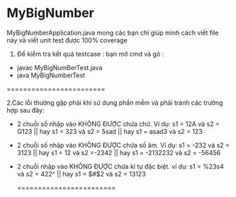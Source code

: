 # MyBigNumber
MyBigNumberApplication.java mong các bạn chỉ giúp mình cách viết file này
và viết unit test được 100% coverage
1. Để kiểm tra kết quả testcase : bạn mở cmd và gõ : 
  - javac MyBigNumBerTest.java
  - java MyBigNumberTest
  
  ========================
  
2.Các lỗi thường gặp phải khi sử dụng phần mềm và phải tránh các trường hợp sau đây:
  - 2 chuỗi số nhập vào KHÔNG ĐƯỢC chứa chữ.
     Ví dụ: s1 = 12A và s2 = G123 || hay s1 = 323 và s2 = 5sad || hay s1 = asad3 và s2 = 123
  - 2 chuỗi số nhập vào KHÔNG ĐƯỢC chứa số âm.
     Ví dụ: s1 = -232 và s2 = 3123 || hay s1 = 12 và s2 =-2342 || hay s1 = -2132232 và s2 = -56456
  - 2 chuỗi nhập vào KHÔNG ĐƯỢC chứa kí tự đặc biệt.
      ví dụ: s1 = %23s4 và s2 = 422^$% || hay s1 = 324 và s2 = 34$ || hay s1 = $#$2 và  s2 = 13123 
      
      ========================